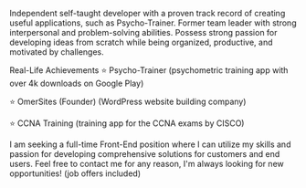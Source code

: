 Independent self-taught developer with a proven track record of creating useful applications, such as Psycho-Trainer. Former team leader with strong interpersonal and problem-solving abilities. Possess strong passion for developing ideas from scratch while being organized, productive, and motivated by challenges.

Real-Life Achievements
⭐ Psycho-Trainer (psychometric training app with over 4k downloads on Google Play)

⭐ OmerSites (Founder) (WordPress website building company)

⭐ CCNA Training (training app for the CCNA exams by CISCO)

I am seeking a full-time Front-End position where I can utilize my skills and passion for developing comprehensive solutions for customers and end users. 
Feel free to contact me for any reason, I'm always looking for new opportunities! (job offers included)
